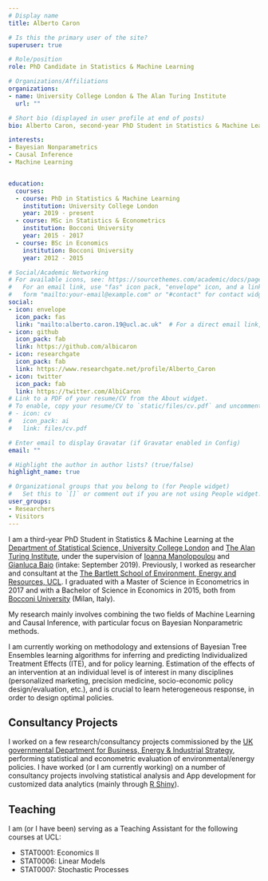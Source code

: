 ```yaml
---
# Display name
title: Alberto Caron

# Is this the primary user of the site?
superuser: true

# Role/position
role: PhD Candidate in Statistics & Machine Learning

# Organizations/Affiliations
organizations:
- name: University College London & The Alan Turing Institute
  url: ""

# Short bio (displayed in user profile at end of posts)
bio: Alberto Caron, second-year PhD Student in Statistics & Machine Learning at the [Department of Statistical Science, University College London](https://www.ucl.ac.uk/statistics/)

interests:
- Bayesian Nonparametrics
- Causal Inference
- Machine Learning


education:
  courses:
  - course: PhD in Statistics & Machine Learning 
    institution: University College London
    year: 2019 - present
  - course: MSc in Statistics & Econometrics
    institution: Bocconi University
    year: 2015 - 2017
  - course: BSc in Economics
    institution: Bocconi University
    year: 2012 - 2015

# Social/Academic Networking
# For available icons, see: https://sourcethemes.com/academic/docs/page-builder/#icons
#   For an email link, use "fas" icon pack, "envelope" icon, and a link in the
#   form "mailto:your-email@example.com" or "#contact" for contact widget.
social:
- icon: envelope
  icon_pack: fas
  link: "mailto:alberto.caron.19@ucl.ac.uk"  # For a direct email link, use "mailto:test@example.org".
- icon: github
  icon_pack: fab
  link: https://github.com/albicaron
- icon: researchgate
  icon_pack: fab
  link: https://www.researchgate.net/profile/Alberto_Caron
- icon: twitter
  icon_pack: fab
  link: https://twitter.com/AlbiCaron
# Link to a PDF of your resume/CV from the About widget.
# To enable, copy your resume/CV to `static/files/cv.pdf` and uncomment the lines below.
# - icon: cv
#   icon_pack: ai
#   link: files/cv.pdf

# Enter email to display Gravatar (if Gravatar enabled in Config)
email: ""

# Highlight the author in author lists? (true/false)
highlight_name: true

# Organizational groups that you belong to (for People widget)
#   Set this to `[]` or comment out if you are not using People widget.
user_groups:
- Researchers
- Visitors
---
```


I am a third-year PhD Student in Statistics & Machine Learning at the [Department of Statistical Science, University College London](https://www.ucl.ac.uk/statistics/) and [The Alan Turing Institute](https://www.turing.ac.uk/people/enrichment-students/alberto-caron), under the supervision of [Ioanna Manolopoulou](http://www.homepages.ucl.ac.uk/~ucakima/) and [Gianluca Baio](http://www.statistica.it/gianluca/) (intake: September 2019). Previously, I worked as researcher and consultant at the [The Bartlett School of Environment, Energy and Resources, UCL](https://www.ucl.ac.uk/bartlett/bartlett-school-environment-energy-and-resources). I graduated with a Master of Science in Econometrics in 2017 and with a Bachelor of Science in Economics in 2015, both from [Bocconi University](https://www.unibocconi.eu/) (Milan, Italy).

My research mainly involves combining the two fields of Machine Learning and Causal Inference, with particular focus on Bayesian Nonparametric methods. 

I am currently working on methodology and extensions of Bayesian Tree Ensembles learning algorithms for inferring and predicting Individualized Treatment Effects (ITE), and for policy learning. Estimation of the effects of an intervention at an individual level is of interest in many disciplines (personalized marketing, precision medicine, socio-economic policy design/evaluation, etc.), and is crucial to learn heterogeneous response, in order to design optimal policies.

## Consultancy Projects
I worked on a few research/consultancy projects commissioned by the [UK governmental Department for Business, Energy & Industrial Strategy](https://www.gov.uk/government/organisations/department-for-business-energy-and-industrial-strategy), performing statistical and econometric evaluation of environmental/energy policies. I have worked (or I am currently working) on a number of consultancy projects involving statistical analysis and App development for customized data analytics (mainly through [R Shiny](https://shiny.rstudio.com/gallery/)).

## Teaching
I am (or I have been) serving as a Teaching Assistant for the following courses at UCL:
- STAT0001: Economics II
- STAT0006: Linear Models
- STAT0007: Stochastic Processes


